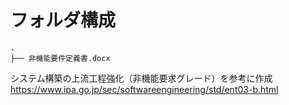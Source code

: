 # フォルダ構成

```
.
├── 非機能要件定義書.docx

```

システム構築の上流工程強化（非機能要求グレード）を参考に作成  
https://www.ipa.go.jp/sec/softwareengineering/std/ent03-b.html
